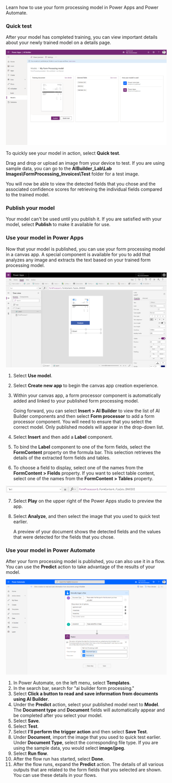 Learn how to use your form processing model in Power Apps and Power
Automate.

### Quick test

After your model has completed training, you can view important details
about your newly trained model on a details page.

![Trained model details page](../media/image4.png)

To quickly see your model in action, select **Quick test**.

Drag and drop or upload an image from your device to test. If you are
using sample data, you can go to the **AIBuilder_Lab\Lab
Images\FormProcessing_Invoices\Test** folder for a test image.

You will now be able to view the detected fields that you chose and the
associated confidence scores for retrieving the individual fields
compared to the trained model.

### Publish your model

Your model can't be used until you publish it. If you are satisfied with
your model, select **Publish** to make it available for use.

### Use your model in Power Apps

Now that your model is published, you can use your form processing model
in a canvas app. A special component is available for you to add that
analyzes any image and extracts the text based on your trained form
processing model.

![Use your model in Power Apps](../media/image5.png)

1.  Select **Use model**.
2.  Select **Create new app** to begin the canvas app creation
    experience.
3.  Within your canvas app, a form processor component is automatically
    added and linked to your published form processing model.
    
    Going forward, you can select **Insert > AI Builder** to view the
    list of AI Builder components and then select **Form processor** to
    add a form processor component. You will need to ensure that you
    select the correct model. Only published models will appear in the
    drop-down list.
4.  Select **Insert** and then add a **Label** component.
5.  To bind the **Label** component to one of the form fields, select
    the **FormContent** property on the formula bar. This selection
    retrieves the details of the extracted form fields and tables.
6.  To choose a field to display, select one of the names from the
    **FormContent > Fields** property. If you want to select table
    content, select one of the names from the **FormContent > Tables**
    property.

![Select Fields or Tables property](../media/image6.png)

7.  Select **Play** on the upper right of the Power Apps studio to
    preview the app.
8.  Select **Analyze**, and then select the image that you used to quick test earlier.

    A preview of your document shows the detected fields and the values
    that were detected for the fields that you chose.

### Use your model in Power Automate

After your form processing model is published, you can also use it in a
flow. You can use the **Predict** action to take advantage of the
results of your model.

![Use your model in Power Automate](../media/image7.png)

1.  In Power Automate, on the left menu, select **Templates**.
2.  In the search bar, search for "ai builder form processing."
3.  Select **Click a button to read and save information from documents using AI Builder**.
4.  Under the **Predict** action, select your published model next to
    **Model**. The **Document type** and **Document** fields will
    automatically appear and be completed after you select your model.
5.  Select **Save**.
6.  Select **Test**.
7.  Select **I'll perform the trigger action** and then select **Save  Test**.
8.  Under **Document**, import the image that you used to quick test earlier. Under **Document Type**, select the corresponding file type. If you are using the sample data, you would select **image/jpeg**.
9.  Select **Run flow**.
10. After the flow run has started, select **Done**.
11. After the flow runs, expand the **Predict** action. The details of
    all various outputs that are related to the form fields that you
    selected are shown. You can use these details in your flows.
